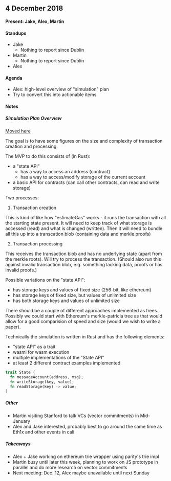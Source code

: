 ## 4 December 2018
#### Present: Jake, Alex, Martin
#### Standups
* Jake
    * Nothing to report since Dublin
* Martin
    * Nothing to report since Dublin
* Alex

#### Agenda
* Alex: high-level overview of "simulation" plan
* Try to convert this into actionable items

#### Notes

##### Simulation Plan Overview

[Moved here](https://github.com/wortels/design/issues/7)

The goal is to have some figures on the size and complexity of transaction creation and processing.

The MVP to do this consists of (in Rust):
- a "state API"
    - has a way to access an address (contract)
    - has a way to access/modify storage of the current account
- a basic API for contracts (can call other contracts, can read and write storage)

Two processes:
1) Transaction creation

This is kind of like how "estimateGas" works - it runs the transaction with all the starting state present. It will need to keep track of what storage is accessed (read) and what is changed (written). Then it will need to bundle all this up into a transcation blob (containing data and merkle proofs)

2) Transaction processing

This receives the transaction blob and has no underlying state (apart from the merkle roots). Will try to process the transaction. (Should also run this against invalid transaction blob, e.g. something lacking data, proofs or has invalid proofs.)

Possible variations on the "state API":
- has storage keys and values of fixed size (256-bit, like ethereum)
- has storage keys of fixed size, but values of unlimited size
- has both storage keys and values of unlimited size

There should be a couple of different approaches implemented as trees. Possibly we could start with Ethereum's merkle-patricia tree as that would allow for a good comparision of speed and size (would we wish to write a paper).

Technically the simulation is written in Rust and has the following elements:
- "state API" as a trait
- wasmi for wasm execution
- multiple implementations of the "State API"
- at least 2 different contract examples implemented

```rust
trait State {
  fn messageAccount(address, msg);
  fn writeStorage(key, value);
  fn readStorage(key) -> value;
}
```

##### Other
* Martin visiting Stanford to talk VCs (vector commitments) in Mid-January
* Alex and Jake interested, probably best to go around the same time as Eth1x and other events in cali

##### Takeaways
* Alex + Jake working on ethereum trie wrapper using parity's trie impl
* Martin busy until later this week, planning to work on JS prototype in parallel and do more research on vector commitments
* Next meeting: Dec. 12, Alex maybe unavailable until next Sunday
